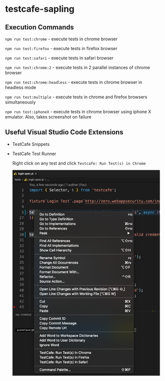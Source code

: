 # testcafe-sapling

## Execution Commands

`npm run test:chrome` - execute tests in chrome browser

`npm run test:firefox` - execute tests in firefox browser

`npm run test:safari` - execute tests in safari browser

`npm run test:chrome:2` - execute tests in 2 parallel instances of chrome browser

`npm run test:chrome:headless` - execute tests in chrome browser in headless mode

`npm run test:multiple` - execute tests in chrome and firefox browsers simultaneously

`npm run test:iphoneX` - execute tests in chrome browser using iphone X emulator. Also, takes screenshot on failure

## Useful Visual Studio Code Extensions

- TestCafe Snippets
- TestCafe Test Runner

  Right click on any test and click `Testcafe: Run Test(s) in Chrome`

  ![alt text](img/TestRunnerExtension.jpg)
